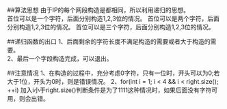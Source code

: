 ##算法思想
由于IP的每个网段构造是都相同，所以利用递归的思想。  
首位可以是一个字符，后面分别构造1,2,3位的情况。
首位可以是两个字符，后面分别构造1,2,3位的情况。
首位可以是三个字符，后面分别构造1,2,3位的情况。

##递归函数的出口
1、后面剩余的字符长度不满足构造的需要或者大于构造的需要。  
2、最后一个字段构造完成，可以退出。

##注意情况
1、在构造的过程中，充分考虑0字符，只有一位时，开头可以为0;若大于1位，开头为0时，则是错误情况。
2、for(int i = 1; i < 4 && i < right.size(); ++i) 加入i小于right.size()判断条件是为了1111这种情况时，如果后面没有字符可用，则会出错。
